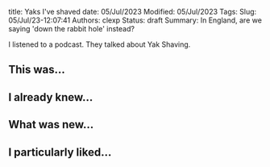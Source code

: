 title: Yaks I've shaved
date: 05/Jul/2023
Modified:  05/Jul/2023
Tags: 
Slug: 05/Jul/23-12:07:41
Authors: clexp
Status: draft
Summary: In England, are we saying 'down the rabbit hole' instead?

I listened to a podcast. They talked about Yak Shaving. 

## This was...

## I already knew...

## What was new...

## I particularly liked... 

